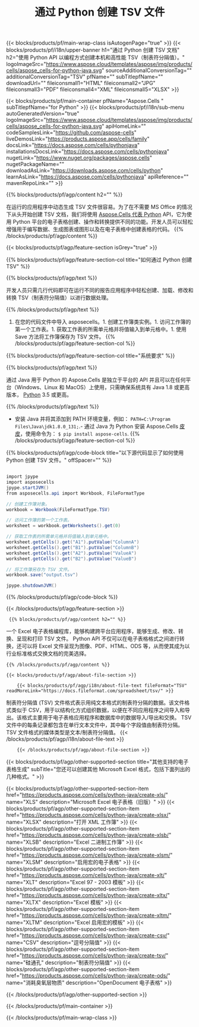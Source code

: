 ﻿---
title: 通过 Python 创建 TSV 文件 
url: /zh/python-java/create-tsv/ 
description: Python 用于生成 TSV 文档的示例代码。使用此代码在 Python 应用程序中创建 TSV 文件。
---
{{< blocks/products/pf/main-wrap-class isAutogenPage="true" >}}
{{< blocks/products/pf/i18n/upper-banner h1="通过 Python 创建 TSV 文档" h2="使用 Python API 以编程方式创建本机和高性能 TSV（制表符分隔值）。" logoImageSrc="https://www.aspose.cloud/templates/aspose/img/products/cells/aspose_cells-for-python-java.svg" sourceAdditionalConversionTag="" additionalConversionTag="TSV" pfName="" subTitlepfName="" downloadUrl="" fileiconsmall1="HTML" fileiconsmall2="JPG" fileiconsmall3="PDF" fileiconsmall4="XML" fileiconsmall5="XLSX" >}}

{{< blocks/products/pf/main-container pfName="Aspose.Cells " subTitlepfName="for Python" >}}
{{< blocks/products/pf/i18n/sub-menu autoGeneratedVersion="true" logoImageSrc="https://www.aspose.cloud/templates/aspose/img/products/cells/aspose_cells-for-python-java.svg" apiHomeLink="" codeSamplesLink="https://github.com/aspose-cells" liveDemosLink="https://products.aspose.app/cells/family" docsLink="https://docs.aspose.com/cells/pythonjava" installationsDocsLink="https://docs.aspose.com/cells/pythonjava" nugetLink="https://www.nuget.org/packages/aspose.cells" nugetPackageName="" downloadAsLink="https://downloads.aspose.com/cells/python" learnAsLink="https://docs.aspose.com/cells/pythonjava" apiReference="" mavenRepoLink="" >}}

{{% blocks/products/pf/agp/content h2="" %}}

 在运行的应用程序中动态生成 TSV 文件很容易。为了在不需要 MS Office 的情况下从头开始创建 TSV 文档，我们将使用
 [Aspose.Cells 代表 Python](https://pypi.org/project/aspose-cells) 
 API，它为使用 Python 平台的电子表格创建、操作和转换提供不同的功能。开发人员可以轻松增强用于编写数据、生成图表或图形以及在电子表格中创建表格的代码。
{{% /blocks/products/pf/agp/content %}}

{{< blocks/products/pf/agp/feature-section isGrey="true" >}}

{{% blocks/products/pf/agp/feature-section-col title="如何通过 Python 创建 TSV" %}}

{{% blocks/products/pf/agp/text %}}

 开发人员只需几行代码即可在运行不同的报告应用程序中轻松创建、加载、修改和转换 TSV（制表符分隔值）以进行数据处理。

{{% /blocks/products/pf/agp/text %}}

1. 在您的代码文件中导入 asposecells。1. 创建工作簿类实例。1. 访问工作簿的第一个工作表。1. 获取工作表的所需单元格并将值输入到单元格中。1. 使用 Save 方法将工作簿保存为 TSV 文件。
{{% /blocks/products/pf/agp/feature-section-col %}}

{{% blocks/products/pf/agp/feature-section-col title="系统要求" %}}

{{% blocks/products/pf/agp/text %}}

 通过 Java 用于 Python 的 Aspose.Cells 是独立于平台的 API 并且可以在任何平台（Windows、Linux 和 MacOS）上使用，只需确保系统具有 Java 1.8 或更高版本， [Python](https://www.python.org/downloads/) 3.5 或更高。 

{{% /blocks/products/pf/agp/text %}}

- 安装 Java 并将其添加到 PATH 环境变量，例如： <code>PATH=C:\Program Files\Java\jdk1.8.0_131;</code>.- 通过 Java 为 Python 安装 Aspose.Cells <a href="https://pypi.org/project/aspose-cells/">皮皮</a>，使用命令为： <code>$ pip install aspose-cells</code>.
{{% /blocks/products/pf/agp/feature-section-col %}}

{{% blocks/products/pf/agp/code-block title="以下源代码显示了如何使用 Python 创建 TSV 文件。" offSpacer="" %}}

```cs

import jpype
import asposecells
jpype.startJVM()
from asposecells.api import Workbook, FileFormatType

// 创建工作簿对象。
workbook = Workbook(FileFormatType.TSV)

// 访问工作簿的第一个工作表。
worksheet = workbook.getWorksheets().get(0)

// 获取工作表的所需单元格并将值输入到单元格中。
worksheet.getCells().get("A1").putValue("ColumnA")
worksheet.getCells().get("B1").putValue("ColumnB")
worksheet.getCells().get("A2").putValue("ValueA")
worksheet.getCells().get("B2").putValue("ValueB")

// 将工作簿另存为 TSV 文件。
workbook.save("output.tsv")

jpype.shutdownJVM()


```

{{% /blocks/products/pf/agp/code-block %}}

{{< /blocks/products/pf/agp/feature-section >}}

<!-- aboutfile Starts -->

     
     {{% blocks/products/pf/agp/content h2="" %}}

 一个 Excel 电子表格编程库，能够构建跨平台应用程序，能够生成、修改、转换、呈现和打印 TSV 文件。 Python API 不仅可以在电子表格格式之间进行转换，还可以将 Excel 文件呈现为图像、PDF、HTML、ODS 等，从而使其成为以行业标准格式交换文档的完美选择。

    {{% /blocks/products/pf/agp/content %}}

    {{< blocks/products/pf/agp/about-file-section >}}

        {{< blocks/products/pf/agp/i18n/about-file-text fileFormat="TSV" readMoreLink="https://docs.fileformat.com/spreadsheet/tsv/" >}}
制表符分隔值 (TSV) 文件格式表示用纯文本格式的制表符分隔的数据。该文件格式类似于 CSV，用于以结构化方式组织数据，以便在不同应用程序之间导入和导出。该格式主要用于电子表格应用程序和数据库中的数据导入/导出和交换。 TSV 文件中的每条记录都包含在单行文本文件中，其中每个字段值由制表符分隔。 TSV 文件格式的媒体类型是文本/制表符分隔值。
        {{< /blocks/products/pf/agp/i18n/about-file-text >}}

        {{< /blocks/products/pf/agp/about-file-section >}}   

<!-- aboutfile Ends -->

{{< blocks/products/pf/agp/other-supported-section title="其他支持的电子表格生成" subTitle="您还可以创建其他 Microsoft Excel 格式，包括下面列出的几种格式。" >}}

{{< blocks/products/pf/agp/other-supported-section-item href="https://products.aspose.com/cells/python-java/create-xls/" name="XLS" description="Microsoft Excel 电子表格（旧版）" >}} 
{{< blocks/products/pf/agp/other-supported-section-item href="https://products.aspose.com/cells/python-java/create-xlsx/" name="XLSX" description="打开 XML 工作簿" >}} 
{{< blocks/products/pf/agp/other-supported-section-item href="https://products.aspose.com/cells/python-java/create-xlsb/" name="XLSB" description="Excel 二进制工作簿" >}} 
{{< blocks/products/pf/agp/other-supported-section-item href="https://products.aspose.com/cells/python-java/create-xlsm/" name="XLSM" description="启用宏的电子表格" >}} 
{{< blocks/products/pf/agp/other-supported-section-item href="https://products.aspose.com/cells/python-java/create-xlt/" name="XLT" description="Excel 97 - 2003 模板" >}} 
{{< blocks/products/pf/agp/other-supported-section-item href="https://products.aspose.com/cells/python-java/create-xltx/" name="XLTX" description="Excel 模板" >}} 
{{< blocks/products/pf/agp/other-supported-section-item href="https://products.aspose.com/cells/python-java/create-xltm/" name="XLTM" description="Excel 启用宏的模板" >}} 
{{< blocks/products/pf/agp/other-supported-section-item href="https://products.aspose.com/cells/python-java/create-csv/" name="CSV" description="逗号分隔值" >}} 
{{< blocks/products/pf/agp/other-supported-section-item href="https://products.aspose.com/cells/python-java/create-tsv/" name="硅通孔" description="制表符分隔值" >}} 
{{< blocks/products/pf/agp/other-supported-section-item href="https://products.aspose.com/cells/python-java/create-ods/" name="消耗臭氧层物质" description="OpenDocument 电子表格" >}} 

{{< /blocks/products/pf/agp/other-supported-section >}}

{{< /blocks/products/pf/main-container >}}
    
{{< /blocks/products/pf/main-wrap-class >}}
